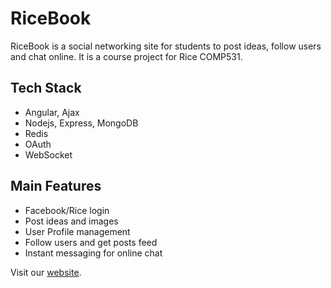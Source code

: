 # RiceBook

RiceBook is a social networking site for students to post ideas, follow users and chat online. It is a course project for Rice COMP531.

## Tech Stack
* Angular, Ajax
* Nodejs, Express, MongoDB
* Redis
* OAuth
* WebSocket

## Main Features
* Facebook/Rice login
* Post ideas and images
* User Profile management
* Follow users and get posts feed
* Instant messaging for online chat

Visit our [website](http://yz157-ricebook.surge.sh/).
